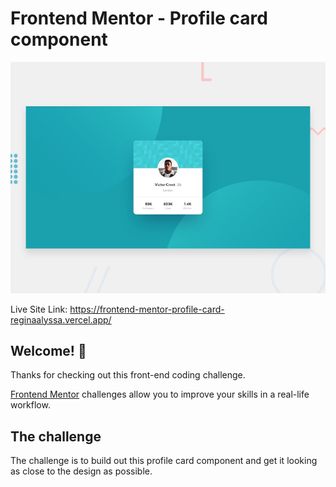 # Frontend Mentor - Profile card component

![Design preview for the Profile card component coding challenge](./design/desktop-preview.jpg)

Live Site Link: https://frontend-mentor-profile-card-reginaalyssa.vercel.app/

## Welcome! 👋

Thanks for checking out this front-end coding challenge.

[Frontend Mentor](https://www.frontendmentor.io) challenges allow you to improve your skills in a real-life workflow.

## The challenge

The challenge is to build out this profile card component and get it looking as close to the design as possible.
